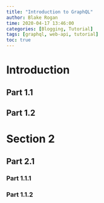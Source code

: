 ```yaml
---
title: "Introduction to GraphQL"
author: Blake Rogan
time: 2020-04-17 13:46:00
categories: [Blogging, Tutorial]
tags: [graphql, web-api, tutorial]
toc: true
---
```


# Introduction


## Part 1.1


## Part 1.2


# Section 2


## Part 2.1


### Part 1.1.1


### Part 1.1.2

